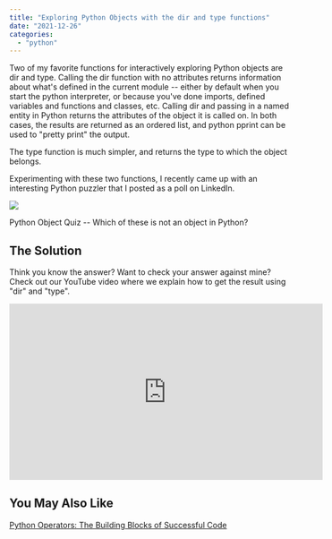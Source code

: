 ```yaml
---
title: "Exploring Python Objects with the dir and type functions"
date: "2021-12-26"
categories: 
  - "python"
---
```


Two of my favorite functions for interactively exploring Python objects are dir and type. Calling the dir function with no attributes returns information about what's defined in the current module -- either by default when you start the python interpreter, or because you've done imports, defined variables and functions and classes, etc. Calling dir and passing in a named entity in Python returns the attributes of the object it is called on. In both cases, the results are returned as an ordered list, and python pprint can be used to "pretty print" the output.

The type function is much simpler, and returns the type to which the object belongs.

Experimenting with these two functions, I recently came up with an interesting Python puzzler that I posted as a poll on LinkedIn.

![](/images/exploring-python-objects-with-the-dir-and-type-functions/ObjectQuiz.png)

Python Object Quiz -- Which of these is not an object in Python?

## The Solution

Think you know the answer? Want to check your answer against mine? Check out our YouTube video where we explain how to get the result using "dir" and "type".

<iframe width="560" height="315" src="https://www.youtube.com/embed/ZM7iA9p-3qs" title="YouTube video player" frameborder="0" allow="accelerometer; autoplay; clipboard-write; encrypted-media; gyroscope; picture-in-picture" allowfullscreen></iframe>

## You May Also Like

[Python Operators: The Building Blocks of Successful Code](https://codesolid.com/python-operators/)
